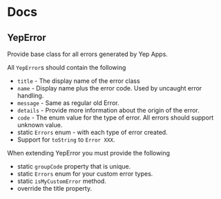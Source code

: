 # Docs

## YepError
Provide base class for all errors generated by Yep Apps.

All `YepError`s should contain the following
- `title` - The display name of the error class
- `name` - Display name plus the error code. Used by uncaught error handling.
- `message` - Same as regular old Error.
- `details` - Provide more information about the origin of the error.
- `code` - The enum value for the type of error. All errors should support unknown value.
- static `Errors` enum - with each type of error created.
- Support for `toString` to `Error XXX`.

When extending YepError you must provide the following
- static `groupCode` property that is unique.
- static `Errors` enum for your custom error types.
- static `isMyCustomError` method.
- override the title property.
